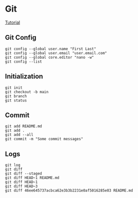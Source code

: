 # Git

[Tutorial](swcarpentry.github.io/git-novice)


## Git Config
```
git config --global user.name "First Last"
git config --global user.email "user.email.com"
git config --global core.editor "nano -w"
git config --list
```


## Initialization
```
git init
git checkout -b main
git branch
git status
```


## Commit
```
git add README.md
git add .
git add --all
git commit -m "Some commit messages"
```


## Logs
```
git log
git diff
git diff --staged
git diff HEAD~1 README.md
git diff HEAD~1
git diff HEAD~3
git diff 46ee645737acbca62e3b3b2231e0af5016285e03 README.md
```

